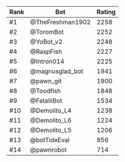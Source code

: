Rank|Bot|Rating
---|---|---
#1|@TheFreshman1902|2258
#2|@ToromBot|2252
#3|@YoBot_v2|2248
#4|@RaspFish|2227
#5|@Intron014|2225
#6|@magnusglad_bot|1941
#7|@pawn_git|1900
#8|@Toodfish|1848
#9|@FataliiBot|1534
#10|@Demolito_L4|1238
#11|@Demolito_L6|1224
#12|@Demolito_L5|1206
#13|@botTideEval|856
#14|@pawnrobot|714
